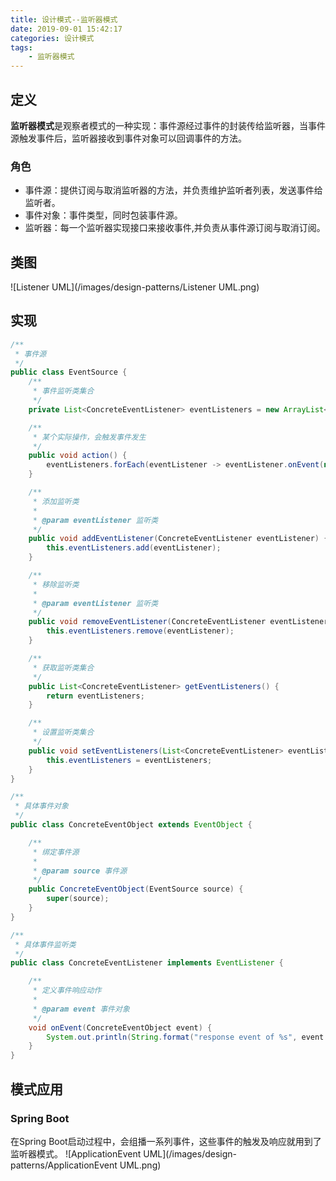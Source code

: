 ```yaml
---
title: 设计模式--监听器模式
date: 2019-09-01 15:42:17
categories: 设计模式
tags:
	- 监听器模式
---
```

## 定义
**监听器模式**是观察者模式的一种实现：事件源经过事件的封装传给监听器，当事件源触发事件后，监听器接收到事件对象可以回调事件的方法。

### 角色
* 事件源：提供订阅与取消监听器的方法，并负责维护监听者列表，发送事件给监听者。
* 事件对象：事件类型，同时包装事件源。
* 监听器：每一个监听器实现接口来接收事件,并负责从事件源订阅与取消订阅。

## 类图
![Listener UML](/images/design-patterns/Listener UML.png)

## 实现
```java
/**
 * 事件源
 */
public class EventSource {
    /**
     * 事件监听类集合
     */
    private List<ConcreteEventListener> eventListeners = new ArrayList<>();

    /**
     * 某个实际操作，会触发事件发生
     */
    public void action() {
        eventListeners.forEach(eventListener -> eventListener.onEvent(new ConcreteEventObject(this)));
    }

    /**
     * 添加监听类
     *
     * @param eventListener 监听类
     */
    public void addEventListener(ConcreteEventListener eventListener) {
        this.eventListeners.add(eventListener);
    }

    /**
     * 移除监听类
     *
     * @param eventListener 监听类
     */
    public void removeEventListener(ConcreteEventListener eventListener) {
        this.eventListeners.remove(eventListener);
    }

    /**
     * 获取监听类集合
     */
    public List<ConcreteEventListener> getEventListeners() {
        return eventListeners;
    }

    /**
     * 设置监听类集合
     */
    public void setEventListeners(List<ConcreteEventListener> eventListeners) {
        this.eventListeners = eventListeners;
    }
}

/**
 * 具体事件对象
 */
public class ConcreteEventObject extends EventObject {

    /**
     * 绑定事件源
     *
     * @param source 事件源
     */
    public ConcreteEventObject(EventSource source) {
        super(source);
    }
}

/**
 * 具体事件监听类
 */
public class ConcreteEventListener implements EventListener {

    /**
     * 定义事件响应动作
     *
     * @param event 事件对象
     */
    void onEvent(ConcreteEventObject event) {
        System.out.println(String.format("response event of %s", event.toString()));
    }
}
```

## 模式应用
### Spring Boot
在Spring Boot启动过程中，会组播一系列事件，这些事件的触发及响应就用到了监听器模式。
![ApplicationEvent UML](/images/design-patterns/ApplicationEvent UML.png)